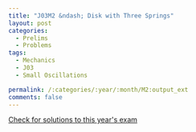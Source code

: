 ```yaml
---
title: "J03M2 &ndash; Disk with Three Springs"
layout: post
categories:
  - Prelims
  - Problems
tags:
  - Mechanics
  - J03
  - Small Oscillations

permalink: /:categories/:year/:month/M2:output_ext
comments: false
---
```

<object data="2003J2M.pdf" type="application/pdf" width="100%" height="500"></object>
<div class="message"><a href='https://princetonprelim.com/prelim/10/'>Check for solutions to this year's exam</a></div>